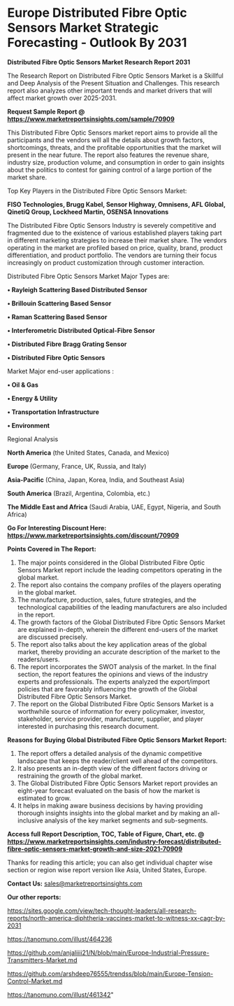  # Europe Distributed Fibre Optic Sensors Market Strategic Forecasting - Outlook By 2031

<strong>Distributed Fibre Optic Sensors Market Research Report 2031</strong>

The Research Report on Distributed Fibre Optic Sensors Market is a Skillful and Deep Analysis of the Present Situation and Challenges. This research report also analyzes other important trends and market drivers that will affect market growth over 2025-2031.

<strong>Request Sample Report @ <a href=https://www.marketreportsinsights.com/sample/70909>https://www.marketreportsinsights.com/sample/70909</a></strong>

This Distributed Fibre Optic Sensors market report aims to provide all the participants and the vendors will all the details about growth factors, shortcomings, threats, and the profitable opportunities that the market will present in the near future. The report also features the revenue share, industry size, production volume, and consumption in order to gain insights about the politics to contest for gaining control of a large portion of the market share.

Top Key Players in the Distributed Fibre Optic Sensors Market:

<strong>FISO Technologies, Brugg Kabel, Sensor Highway, Omnisens, AFL Global, QinetiQ Group, Lockheed Martin, OSENSA Innovations</strong>

The Distributed Fibre Optic Sensors Industry is severely competitive and fragmented due to the existence of various established players taking part in different marketing strategies to increase their market share. The vendors operating in the market are profiled based on price, quality, brand, product differentiation, and product portfolio. The vendors are turning their focus increasingly on product customization through customer interaction.

Distributed Fibre Optic Sensors Market Major Types are:

<strong>• Rayleigh Scattering Based Distributed Sensor

• Brillouin Scattering Based Sensor

• Raman Scattering Based Sensor

• Interferometric Distributed Optical-Fibre Sensor

• Distributed Fibre Bragg Grating Sensor

• Distributed Fibre Optic Sensors</strong>

Market Major end-user applications :

<strong>• Oil & Gas

• Energy & Utility

• Transportation Infrastructure

• Environment</strong>

Regional Analysis

</u><strong><b>North America</b></strong> (the United States, Canada, and Mexico)

<strong><b>Europe </b></strong>(Germany, France, UK, Russia, and Italy)

<strong><b>Asia-Pacific</b></strong> (China, Japan, Korea, India, and Southeast Asia)

<strong><b>South America</b></strong> (Brazil, Argentina, Colombia, etc.)

<strong><b>The Middle East and Africa</b></strong> (Saudi Arabia, UAE, Egypt, Nigeria, and South Africa)

<strong>Go For Interesting Discount Here: <a href=https://www.marketreportsinsights.com/discount/70909>https://www.marketreportsinsights.com/discount/70909</a></strong>

<strong>Points Covered in The Report:</strong>
<ol>
  <li>The major points considered in the Global Distributed Fibre Optic Sensors Market report include the leading competitors operating in the global market.</li>
  <li>The report also contains the company profiles of the players operating in the global market.</li>
  <li>The manufacture, production, sales, future strategies, and the technological capabilities of the leading manufacturers are also included in the report.</li>
  <li>The growth factors of the Global Distributed Fibre Optic Sensors Market are explained in-depth, wherein the different end-users of the market are discussed precisely.</li>
  <li>The report also talks about the key application areas of the global market, thereby providing an accurate description of the market to the readers/users.</li>
  <li>The report incorporates the SWOT analysis of the market. In the final section, the report features the opinions and views of the industry experts and professionals. The experts analyzed the export/import policies that are favorably influencing the growth of the Global Distributed Fibre Optic Sensors Market.</li>
  <li>The report on the Global Distributed Fibre Optic Sensors Market is a worthwhile source of information for every policymaker, investor, stakeholder, service provider, manufacturer, supplier, and player interested in purchasing this research document.</li>
</ol>
<strong>Reasons for Buying Global Distributed Fibre Optic Sensors Market Report:</strong>

<ol>
  <li>The report offers a detailed analysis of the dynamic competitive landscape that keeps the reader/client well ahead of the competitors.</li>
  <li>It also presents an in-depth view of the different factors driving or restraining the growth of the global market.</li>
  <li>The Global Distributed Fibre Optic Sensors Market report provides an eight-year forecast evaluated on the basis of how the market is estimated to grow.</li>
  <li>It helps in making aware business decisions by having providing thorough insights insights into the global market and by making an all-inclusive analysis of the key market segments and sub-segments.</li>
</ol>
<strong>Access full Report Description, TOC, Table of Figure, Chart, etc. @ <a href=https://www.marketreportsinsights.com/industry-forecast/distributed-fibre-optic-sensors-market-growth-and-size-2021-70909>https://www.marketreportsinsights.com/industry-forecast/distributed-fibre-optic-sensors-market-growth-and-size-2021-70909</a></strong>


Thanks for reading this article; you can also get individual chapter wise section or region wise report version like Asia, United States, Europe.

<strong>Contact Us:</strong>
sales@marketreportsinsights.com

<strong>Our other reports:</strong>

<a href=https://sites.google.com/view/tech-thought-leaders/all-research-reports/north-america-diphtheria-vaccines-market-to-witness-xx-cagr-by-2031>https://sites.google.com/view/tech-thought-leaders/all-research-reports/north-america-diphtheria-vaccines-market-to-witness-xx-cagr-by-2031</a>

<a href=https://tanomuno.com/illust/464236>https://tanomuno.com/illust/464236</a>

<a href=https://github.com/anjaliiii21/N/blob/main/Europe-Industrial-Pressure-Transmitters-Market.md>https://github.com/anjaliiii21/N/blob/main/Europe-Industrial-Pressure-Transmitters-Market.md</a>

<a href=https://github.com/arshdeep76555/trendss/blob/main/Europe-Tension-Control-Market.md>https://github.com/arshdeep76555/trendss/blob/main/Europe-Tension-Control-Market.md</a>

<a href=https://tanomuno.com/illust/461342>https://tanomuno.com/illust/461342</a>"
